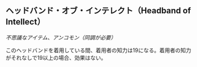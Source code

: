 ## ヘッドバンド・オブ・インテレクト（Headband of Intellect）
*不思議なアイテム、アンコモン（同調が必要）*

このヘッドバンドを着用している間、着用者の知力は19になる。着用者の知力がそれなしで19以上の場合、効果はない。